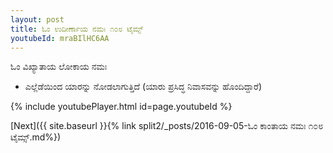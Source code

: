 ```yaml
---
layout: post
title: ಓಂ ಉದೀರ್ಣಾಯ ನಮಃ ೧೦೮ ಟೈಮ್ಸ್
youtubeId: mraBIlHC6AA
---
```

 
 
 ಓಂ ವಿಖ್ಯಾತಾಯ ಲೋಕಾಯ ನಮಃ  
 
 -  ಎಲ್ಲೆಡೆಯಿಂದ ಯಾರನ್ನು ನೋಡಲಾಗುತ್ತಿದೆ (ಯಾರು ಪ್ರಸಿದ್ಧ ನಿವಾಸವನ್ನು ಹೊಂದಿದ್ದಾರೆ) 
 
  
 
  
 
 
 
 
 
 


{% include youtubePlayer.html id=page.youtubeId %}
 
[Next]({{ site.baseurl }}{% link  split2/_posts/2016-09-05-ಓಂ ಕಾಂತಾಯ ನಮಃ ೧೦೮ ಟೈಮ್ಸ್.md%})
 
